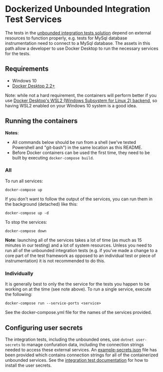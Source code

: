 # Dockerized Unbounded Integration Test Services

The tests in the [unbounded integration tests solution](../UnboundedIntegrationTests.sln) depend on external resources to function properly, e.g. tests for MySql database instrumentation need to connect to a MySql database.  The assets in this path allow a developer to use Docker Desktop to run the necessary services for the tests.

## Requirements

* Windows 10 
* [Docker Desktop 2.2+](https://docs.docker.com/docker-for-windows/install/)

Note: while not a hard requirement, the containers will perform better if you use [Docker Desktop's WSL2 (Windows Subsystem for Linux 2) backend](https://docs.docker.com/docker-for-windows/wsl/), so having WSL2 enabled on your Windows 10 system is a good idea.

## Running the containers

**Notes**:

* All commands below should be run from a shell (we've tested Powershell and "git-bash") in the same location as this README.
* Before Docker containers can be used the first time, they need to be built by executing `docker-compose build`.

### All

To run all services:

`docker-compose up`

If you don't want to follow the output of the services, you can run them in the background (detached) like this:

`docker-compose up -d`

To stop the services:

`docker-compose down`

**Note**: launching all of the services takes a lot of time (as much as 15 minutes in our testing) and a lot of system resources.  Unless you need to run all of the unbounded integration tests (e.g. if you've made a change to a core part of the test framework as opposed to an individual test or piece of instrumentation) it is not recommended to do this.

### Individually

It is generally best to only the the service for the tests you happen to be working on at the time (see note above).  To run a single service, execute the following:

`docker-compose run --service-ports <service>`

See the docker-compose.yml file for the names of the services provided.

## Configuring user secrets

The integration tests, including the unbounded ones, use `dotnet user-secrets` to manage confuration data, including the connection strings needed to access these external services.  An [example-secrets.json](./example-secrets.json) file has been provided which contains connection strings for all of the containerized unbounded services.  See the [integration test documentation](/docs/integration-tests.md) for how to install the user secrets.
